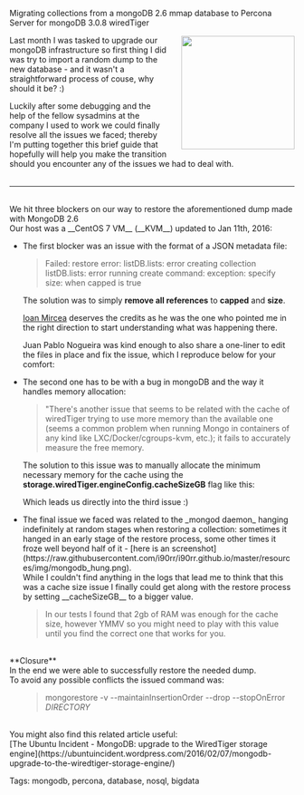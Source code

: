 Migrating collections from a mongoDB 2.6 mmap database to Percona Server for mongoDB 3.0.8 wiredTiger

<!-- <div class="box-shadow"> -->
<a href="http://www.mongodb.org">
<img src="https://raw.githubusercontent.com/i90rr/i90rr.github.io/master/resources/img/mongodb.png" width="200" height="200" align="right" style="margin-left: 24px" vspace="1px">
</a>


Last month I was tasked to upgrade our mongoDB infrastructure so first thing I did was try to import a random dump to the new database - and it wasn't a straightforward process of couse, why should it be? :)

Luckily after some debugging and the help of the fellow sysadmins at the company I used to work we could finally resolve all the issues we faced; thereby I'm putting together this brief guide that hopefully will help you make the transition should you encounter any of the issues we had to deal with.
<br><br>

----

<br>
We hit three blockers on our way to restore the aforementioned dump made with MongoDB 2.6
<br>Our host was a __CentOS 7 VM__ (__KVM__) updated to Jan 11th, 2016:

<Ul>
<li>
The first blocker was an issue with the format of a JSON metadata file:

<blockquote>Failed: restore error: listDB.lists: error creating collection listDB.lists: error running create command: exception: specify size:<n> when capped is true</blockquote>

The solution was to simply __remove all references__ to __capped__ and __size__.

[Ioan Mircea](https://goo.gl/9eCBS0) deserves the credits as he was the one who pointed me in the right direction to start understanding what was happening there.

Juan Pablo Nogueira was kind enough to also share a one-liner to edit the files in place and fix the issue, which I reproduce below for your comfort:
<script src="https://gist.github.com/i90rr/647ea36211977d00a534.js"></script>
</li>

<li>
The second one has to be with a bug in mongoDB and the way it handles memory allocation:

<blockquote>"There's another issue that seems to be related with the cache of wiredTiger trying to use more memory than the available one (seems a common problem when running Mongo in containers of any kind like LXC/Docker/cgroups-kvm, etc.); it fails to accurately measure the free memory.</blockquote>

The solution to this issue was to manually allocate the minimum necessary memory for the cache using the __storage.wiredTiger.engineConfig.cacheSizeGB__ flag like this:
<script src="https://gist.github.com/i90rr/60d87d19fb29768548c2.js"></script>
Which leads us directly into the third issue :)
</li>

<li>
The final issue we faced was related to the _mongod daemon_ hanging indefinitely at random stages when restoring a collection: sometimes it hanged in an early stage of the restore process, some other times it froze well beyond half of it - [here is an screenshot](https://raw.githubusercontent.com/i90rr/i90rr.github.io/master/resources/img/mongodb_hung.png).
<br>While I couldn't find anything in the logs that lead me to think that this was a cache size issue I finally could get along with the restore process by setting __cacheSizeGB__ to a bigger value.
<blockquote>
In our tests I found that 2gb of RAM was enough for the cache size, however YMMV so you might need to play with this value until you find the correct one that works for you.
</blockquote>
</li>
</ul>

<br>
**Closure**
<br>
In the end we were able to successfully restore the needed dump.
<br>To avoid any possible conflicts the issued command was:
<ul><blockquote>mongorestore -v --maintainInsertionOrder --drop --stopOnError <i>DIRECTORY</i></blockquote></ul>

<br>
You might also find this related article useful:
<br>[The Ubuntu Incident - MongoDB: upgrade to the WiredTiger storage engine](https://ubuntuincident.wordpress.com/2016/02/07/mongodb-upgrade-to-the-wiredtiger-storage-engine/)

Tags: mongodb, percona, database, nosql, bigdata
